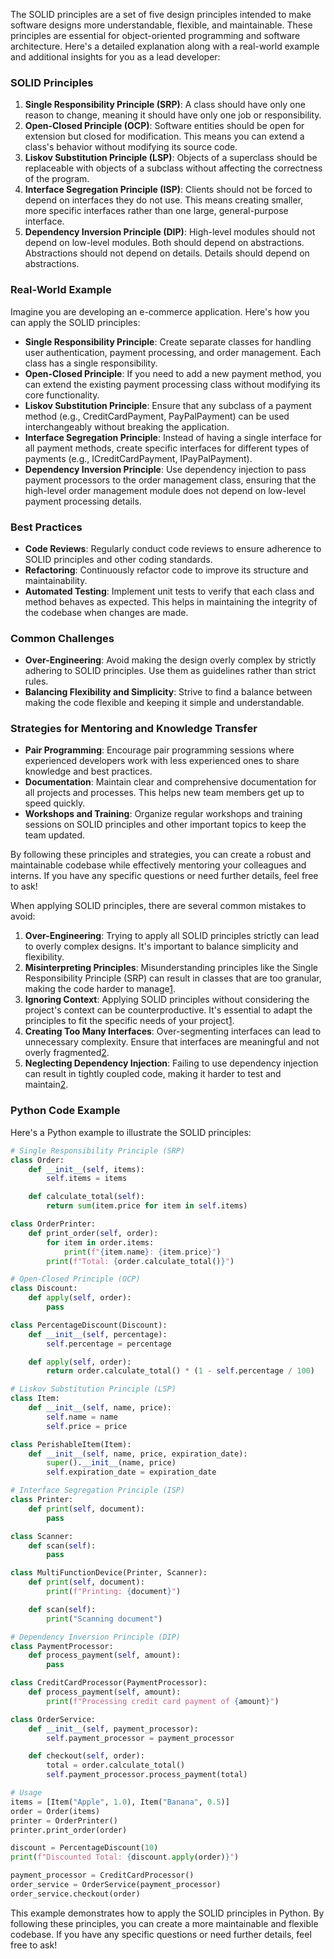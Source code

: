 The SOLID principles are a set of five design principles intended to make software designs more understandable, flexible, and maintainable. These principles are essential for object-oriented programming and software architecture. Here's a detailed explanation along with a real-world example and additional insights for you as a lead developer:

### SOLID Principles

1. **Single Responsibility Principle (SRP)**: A class should have only one reason to change, meaning it should have only one job or responsibility.
2. **Open-Closed Principle (OCP)**: Software entities should be open for extension but closed for modification. This means you can extend a class's behavior without modifying its source code.
3. **Liskov Substitution Principle (LSP)**: Objects of a superclass should be replaceable with objects of a subclass without affecting the correctness of the program.
4. **Interface Segregation Principle (ISP)**: Clients should not be forced to depend on interfaces they do not use. This means creating smaller, more specific interfaces rather than one large, general-purpose interface.
5. **Dependency Inversion Principle (DIP)**: High-level modules should not depend on low-level modules. Both should depend on abstractions. Abstractions should not depend on details. Details should depend on abstractions.

### Real-World Example

Imagine you are developing an e-commerce application. Here's how you can apply the SOLID principles:

- **Single Responsibility Principle**: Create separate classes for handling user authentication, payment processing, and order management. Each class has a single responsibility.
- **Open-Closed Principle**: If you need to add a new payment method, you can extend the existing payment processing class without modifying its core functionality.
- **Liskov Substitution Principle**: Ensure that any subclass of a payment method (e.g., CreditCardPayment, PayPalPayment) can be used interchangeably without breaking the application.
- **Interface Segregation Principle**: Instead of having a single interface for all payment methods, create specific interfaces for different types of payments (e.g., ICreditCardPayment, IPayPalPayment).
- **Dependency Inversion Principle**: Use dependency injection to pass payment processors to the order management class, ensuring that the high-level order management module does not depend on low-level payment processing details.

### Best Practices

- **Code Reviews**: Regularly conduct code reviews to ensure adherence to SOLID principles and other coding standards.
- **Refactoring**: Continuously refactor code to improve its structure and maintainability.
- **Automated Testing**: Implement unit tests to verify that each class and method behaves as expected. This helps in maintaining the integrity of the codebase when changes are made.

### Common Challenges

- **Over-Engineering**: Avoid making the design overly complex by strictly adhering to SOLID principles. Use them as guidelines rather than strict rules.
- **Balancing Flexibility and Simplicity**: Strive to find a balance between making the code flexible and keeping it simple and understandable.

### Strategies for Mentoring and Knowledge Transfer

- **Pair Programming**: Encourage pair programming sessions where experienced developers work with less experienced ones to share knowledge and best practices.
- **Documentation**: Maintain clear and comprehensive documentation for all projects and processes. This helps new team members get up to speed quickly.
- **Workshops and Training**: Organize regular workshops and training sessions on SOLID principles and other important topics to keep the team updated.

By following these principles and strategies, you can create a robust and maintainable codebase while effectively mentoring your colleagues and interns. If you have any specific questions or need further details, feel free to ask!

When applying SOLID principles, there are several common mistakes to avoid:

1. **Over-Engineering**: Trying to apply all SOLID principles strictly can lead to overly complex designs. It's important to balance simplicity and flexibility.
2. **Misinterpreting Principles**: Misunderstanding principles like the Single Responsibility Principle (SRP) can result in classes that are too granular, making the code harder to manage[1](https://dotnetexpert.net/blogs/solid-design-principle).
3. **Ignoring Context**: Applying SOLID principles without considering the project's context can be counterproductive. It's essential to adapt the principles to fit the specific needs of your project[1](https://dotnetexpert.net/blogs/solid-design-principle).
4. **Creating Too Many Interfaces**: Over-segmenting interfaces can lead to unnecessary complexity. Ensure that interfaces are meaningful and not overly fragmented[2](https://dotnetnews.co/blog/solid-principles-in-c-practical-examples/).
5. **Neglecting Dependency Injection**: Failing to use dependency injection can result in tightly coupled code, making it harder to test and maintain[2](https://dotnetnews.co/blog/solid-principles-in-c-practical-examples/).

### Python Code Example

Here's a Python example to illustrate the SOLID principles:

```python
# Single Responsibility Principle (SRP)
class Order:
    def __init__(self, items):
        self.items = items

    def calculate_total(self):
        return sum(item.price for item in self.items)

class OrderPrinter:
    def print_order(self, order):
        for item in order.items:
            print(f"{item.name}: {item.price}")
        print(f"Total: {order.calculate_total()}")

# Open-Closed Principle (OCP)
class Discount:
    def apply(self, order):
        pass

class PercentageDiscount(Discount):
    def __init__(self, percentage):
        self.percentage = percentage

    def apply(self, order):
        return order.calculate_total() * (1 - self.percentage / 100)

# Liskov Substitution Principle (LSP)
class Item:
    def __init__(self, name, price):
        self.name = name
        self.price = price

class PerishableItem(Item):
    def __init__(self, name, price, expiration_date):
        super().__init__(name, price)
        self.expiration_date = expiration_date

# Interface Segregation Principle (ISP)
class Printer:
    def print(self, document):
        pass

class Scanner:
    def scan(self):
        pass

class MultiFunctionDevice(Printer, Scanner):
    def print(self, document):
        print(f"Printing: {document}")

    def scan(self):
        print("Scanning document")

# Dependency Inversion Principle (DIP)
class PaymentProcessor:
    def process_payment(self, amount):
        pass

class CreditCardProcessor(PaymentProcessor):
    def process_payment(self, amount):
        print(f"Processing credit card payment of {amount}")

class OrderService:
    def __init__(self, payment_processor):
        self.payment_processor = payment_processor

    def checkout(self, order):
        total = order.calculate_total()
        self.payment_processor.process_payment(total)

# Usage
items = [Item("Apple", 1.0), Item("Banana", 0.5)]
order = Order(items)
printer = OrderPrinter()
printer.print_order(order)

discount = PercentageDiscount(10)
print(f"Discounted Total: {discount.apply(order)}")

payment_processor = CreditCardProcessor()
order_service = OrderService(payment_processor)
order_service.checkout(order)
```

This example demonstrates how to apply the SOLID principles in Python. By following these principles, you can create a more maintainable and flexible codebase. If you have any specific questions or need further details, feel free to ask!